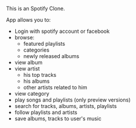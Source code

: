 This is an Spotify Clone.

App allows you to:
- Login with spotify account or facebook
- browse:
  - featured playlists
  - categories
  - newly released albums
- view album
- view artist
  - his top tracks
  - his albums
  - other artists related to him
- view category
- play songs and playlists (only preview versions)
- search for tracks, albums, artists, playlists
- follow playlists and artists
- save albums, tracks to user's music
